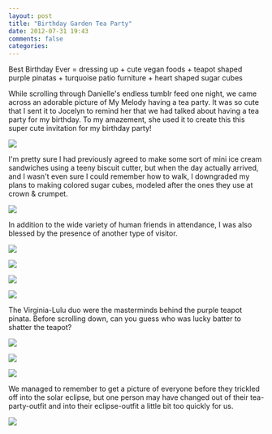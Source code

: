 ```yaml
---
layout: post
title: "Birthday Garden Tea Party"
date: 2012-07-31 19:43
comments: false
categories: 
---
```

Best Birthday Ever = dressing up + cute vegan foods + teapot shaped purple pinatas + turquoise patio furniture + heart shaped sugar cubes

While scrolling through Danielle's endless tumblr feed one night, we came across an adorable picture of My Melody having a tea party. It was so cute that I sent it to Jocelyn to remind her that we had talked about having a tea party for my birthday. To my amazement, she used it to create this this super cute invitation for my birthday party!

<p><img src="static/images/TeaPartyInvite.jpg" /></p>

I'm pretty sure I had previously agreed to make some sort of mini ice cream sandwiches using a teeny biscuit cutter, but when the day actually arrived, and I wasn't even sure I could remember how to walk, I downgraded my plans to making colored sugar cubes, modeled after the ones they use at crown & crumpet.

<p><img src="static/images/SugarHeart.jpg" /></p>

In addition to the wide variety of human friends in attendance, I was also blessed by the presence of another type of visitor.

<p><img src="static/images/CandyHearts.jpg" /></p>

<p><img src="static/images/EmilyAndDoll.jpg" /></p>

<p><img src="static/images/JessicaAndPam.jpg" /></p>

<p><img src="static/images/JennAndJessica.jpg" /></p>

The Virginia-Lulu duo were the masterminds behind the purple teapot pinata. Before scrolling down, can you guess who was lucky batter to shatter the teapot?

<p><img src="static/images/IsabellePinata.jpg" /></p>

<p><img src="static/images/AmberPinata.jpg" /></p>

<p><img src="static/images/JessicaPinata.jpg" /></p>

We managed to remember to get a picture of everyone before they trickled off into the solar eclipse, but one person may have changed out of their tea-party-outfit and into their eclipse-outfit a little bit too quickly for us.

<p><img src="static/images/GroupPic.jpg" /></p>





